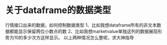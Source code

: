 # 关于dataframe的数据类型

行情接口出来的数据，如何控制数据类型
1、比如我想dataframe所有的非文本数据都能显示保留两位小数点的数
2、比如我想marketvalue单独这列的数据展现形势为10的多少次方这样显示。
以上两种情况怎么整呢，求大神指导